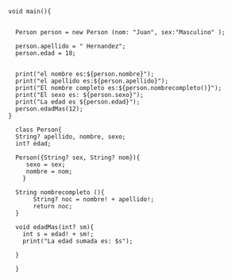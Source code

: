 	void main(){


	  Person person = new Person (nom: "Juan", sex:"Masculino" );

	  person.apellido = " Hernandez";
	  person.edad = 18;


	  print("el nombre es:${person.nombre}");
	  print("el apellido es:${person.apellido}");
	  print("El nombre completo es:${person.nombrecompleto()}");
	  print("El sexo es: ${person.sexo}");
	  print("La edad es ${person.edad}");
	  person.edadMas(12);
	}

	  class Person{
	  String? apellido, nombre, sexo;
	  int? edad; 

	  Person({String? sex, String? nom}){
	     sexo = sex;
	     nombre = nom; 
	    }

	  String nombrecompleto (){
	       String? noc = nombre! + apellido!; 
	       return noc;  
	  }

	  void edadMas(int? sm){
	    int s = edad! + sm!; 
	    print("La edad sumada es: $s");

	  }

	  }